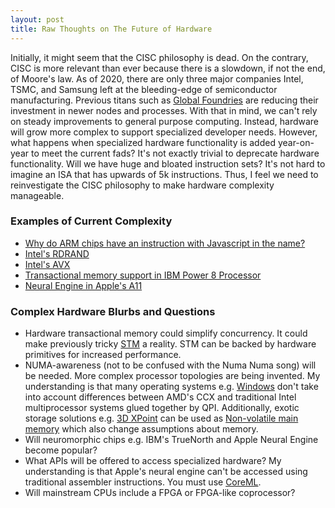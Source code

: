 ```yaml
---
layout: post
title: Raw Thoughts on The Future of Hardware
---
```


Initially, it might seem that the CISC philosophy is dead. On the contrary, CISC is more relevant than ever because
there is a slowdown, if not the end, of Moore's law. As of 2020, there are only three major companies Intel, TSMC, and Samsung left at the bleeding-edge of semiconductor manufacturing. Previous titans such as [Global Foundries](https://www.anandtech.com/show/13277/globalfoundries-stops-all-7nm-development) are reducing their investment in newer nodes and processes. With that in mind, we can't rely on steady improvements to general purpose computing. Instead, hardware will
grow more complex to support specialized developer needs. However, what happens when specialized hardware functionality is added year-on-year to meet the current fads? It's not exactly trivial to deprecate hardware functionality. Will we have huge and bloated instruction sets? It's not hard to imagine an ISA that has upwards of 5k instructions. Thus, I feel we need to reinvestigate the CISC philosophy to make hardware complexity manageable.

### Examples of Current Complexity

* [Why do ARM chips have an instruction with Javascript in the name?](https://stackoverflow.com/questions/50966676/why-do-arm-chips-have-an-instruction-with-javascript-in-the-name-fjcvtzs)
* [Intel's RDRAND](https://en.wikipedia.org/wiki/RDRAND)
* [Intel's AVX](https://en.wikipedia.org/wiki/Advanced_Vector_Extensions)
* [Transactional memory support in IBM Power 8 Processor](https://ieeexplore.ieee.org/document/7029245)
* [Neural Engine in Apple's A11](https://www.wired.com/story/apples-neural-engine-infuses-the-iphone-with-ai-smarts/)

### Complex Hardware Blurbs and Questions
* Hardware transactional memory could simplify concurrency. It could make previously tricky [STM](https://queue.acm.org/detail.cfm?id=1454466) a reality. STM can be backed by hardware primitives for increased performance.
* NUMA-awareness (not to be confused with the Numa Numa song) will be needed. More complex processor topologies are being invented. My understanding is that many operating systems e.g. [Windows](https://www.youtube.com/watch?v=M-Q02b5uvfY) don't take into account differences between AMD's CCX and traditional Intel multiprocessor systems 
glued together by QPI. Additionally, exotic storage solutions e.g. [3D XPoint](https://en.wikipedia.org/wiki/3D_XPoint) can be used as [Non-volatile main memory](https://en.wikipedia.org/wiki/NVDIMM) which also change assumptions about memory.
* Will neuromorphic chips e.g. IBM's TrueNorth and Apple Neural Engine become popular?
* What APIs will be offered to access specialized hardware? My understanding is that Apple's neural engine can't be accessed
using traditional assembler instructions. You must use [CoreML](https://developer.apple.com/documentation/coreml).
* Will mainstream CPUs include a FPGA or FPGA-like coprocessor?
